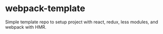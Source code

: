 # webpack-template
Simple template repo to setup project with react, redux, less modules, and webpack with HMR.

